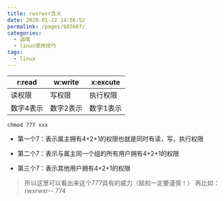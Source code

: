 ```yaml
---
title: rwxrwxr含义
date: 2020-01-22 14:56:52
permalink: /pages/b85b6f/
categories:
  - 运维
  - linux使用技巧
tags:
  - linux
---
```




r:read | w:write | x:excute
-- | -- | --
读权限 | 写权限 | 执行权限
数字4表示 | 数字2表示 | 数字1表示

`chmod 777 xxx`

- 第一个7：表示属主拥有4+2+1的权限也就是同时有读，写，执行权限
  
- 第二个7：表示与属主同一个组的所有用户拥有4+2+1的权限

- 第三个7：表示其他用户拥有4+2+1的权限


>所以这里可以看出来这个777具有的威力（赋权一定要谨慎！）
>再比如：rwxrwxr-- 774